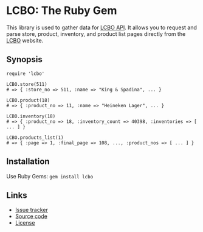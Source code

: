 # LCBO: The Ruby Gem

This library is used to gather data for [LCBO API](http://lcboapi.com). It allows you to request and parse store, product, inventory, and product list pages directly from the [LCBO](http://lcbo.com) website.

## Synopsis

    require 'lcbo'

    LCBO.store(511)
    # => { :store_no => 511, :name => "King & Spadina", ... }

    LCBO.product(18)
    # => { :product_no => 11, :name => "Heineken Lager", ... }

    LCBO.inventory(18)
    # => { :product_no => 18, :inventory_count => 40398, :inventories => [ ... ] }

    LCBO.products_list(1)
    # => { :page => 1, :final_page => 108, ..., :product_nos => [ ... ] }

## Installation

Use Ruby Gems: `gem install lcbo`

## Links

 * [Issue tracker](http://github.com/heycarsten/lcbo/issues)
 * [Source code](http://github.com/heycarsten/lcbo)
 * [License](http://github.com/heycarsten/lcbo/blob/master/LICENSE)
